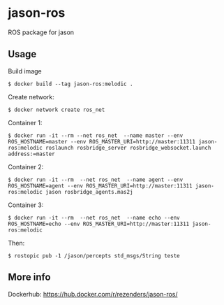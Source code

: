 # jason-ros
ROS package for jason

## Usage

Build image
```
$ docker build --tag jason-ros:melodic .
```
Create network:
```
$ docker network create ros_net
```

Container 1:

```
$ docker run -it --rm --net ros_net  --name master --env ROS_HOSTNAME=master --env ROS_MASTER_URI=http://master:11311 jason-ros:melodic roslaunch rosbridge_server rosbridge_websocket.launch address:=master
```

Container 2:
```
$ docker run -it --rm  --net ros_net  --name agent --env ROS_HOSTNAME=agent --env ROS_MASTER_URI=http://master:11311 jason-ros:melodic jason rosbridge_agents.mas2j   
```

Container 3:
```
$ docker run -it --rm  --net ros_net  --name echo --env ROS_HOSTNAME=echo --env ROS_MASTER_URI=http://master:11311 jason-ros:melodic
```

Then:
```
$ rostopic pub -1 /jason/percepts std_msgs/String teste
```
## More info
Dockerhub: https://hub.docker.com/r/rezenders/jason-ros/
